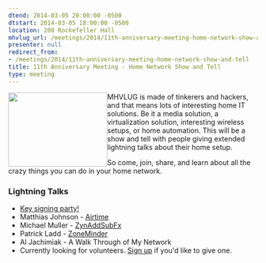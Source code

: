 ```yaml
---
dtend: 2014-03-05 20:00:00 -0500
dtstart: 2014-03-05 18:00:00 -0500
location: 200 Rockefeller Hall
mhvlug_url: /meetings/2014/11th-anniversary-meeting-home-network-show-and-tell
presenter: null
redirect_from:
- /meetings/2014/11th-anniversary-meeting-home-network-show-and-tell
title: 11th Anniversary Meeting - Home Network Show and Tell
type: meeting
---
```



<img alt="" src="/sites/default/files/u26/Home_Networking.jpg" style="width: 200px; height: 150px; float: left;" />MHVLUG is made of tinkerers and hackers, and that means lots of interesting home IT solutions. Be it a media solution, a virtualization solution, interesting wireless setups, or home automation. This will be a show and tell with people giving extended lightning talks about their home setup.

So come, join, share, and learn about all the crazy things you can do in your home network.

### Lightning Talks
- [Key signing party! ](https://mhvlug.org/informal-key-signing-party)
- Matthias Johnson - [Airtime](http://www.sourcefabric.org/en/airtime/)
- Michael Muller - [ZynAddSubFx](http://zynaddsubfx.sourceforge.net/)
- Patrick Ladd - [ZoneMinder](http://www.zoneminder.com/)
- Al Jachimiak - A Walk Through of My Network
- Currently looking for volunteers. [Sign up](http://mhvlug.org/contact/Lightning-Talk) if you'd like to give one.